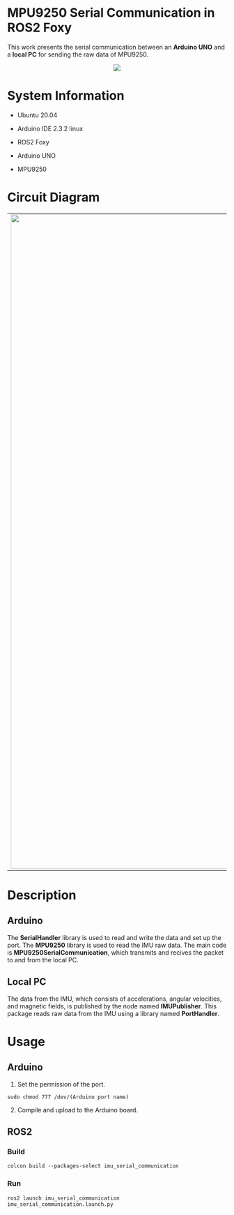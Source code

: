 # MPU9250 Serial Communication in ROS2 Foxy

This work presents the serial communication between an **Arduino UNO** and a **local PC** for sending the raw data of MPU9250.

<p align = "center">
  <img src= "https://github.com/SeonilChoi/MPU-9250-Serial-Communication/assets/172185042/9b19c336-c4d5-4ed5-a7b5-d4651b853bc4"/>
</p>

# System Information

- Ubuntu 20.04
- Arduino IDE 2.3.2 linux
- ROS2 Foxy

- Arduino UNO
- MPU9250

# Circuit Diagram

<table>
    <tr>
        <td align = "center">
          <img src="https://github.com/SeonilChoi/MPU-9250-Serial-Communication/assets/172185042/ac212186-184a-4530-98da-9cd03c5de7ff" width = 1500>
        </td>
        <td>
            <table>
                <tr>
                    <th><strong>UNO</strong></th>
                    <th><strong>MPU9250</strong></th>
                </tr>
                <tr>
                    <td>VCC</td>
                    <td>VCC</td>
                </tr>
                <tr>
                    <td>GND</td>
                    <td>GND</td>
                </tr>
                <tr>
                    <td>A4</td>
                    <td>SDA, EDA</td>
                </tr>
                <tr>
                    <td>A5</td>
                    <td>SCL, ECL</td>
                </tr>
                 <tr>
                    <td>INT</td>
                    <td>2</td>
                </tr>
            </table>
        </td>
    </tr>
</table>

# Description

## Arduino

The **SerialHandler** library is used to read and write the data and set up the port.
The **MPU9250** library is used to read the IMU raw data.
The main code is **MPU9250SerialCommunication**, which transmits and recives the packet to and from the local PC.

## Local PC

The data from the IMU, which consists of accelerations, angular velocities, and magnetic fields, is published by the node named **IMUPublisher**.
This package reads raw data from the IMU using a library named **PortHandler**.

# Usage

## Arduino

1. Set the permission of the port.

```
sudo chmod 777 /dev/(Arduino port name)
```

2. Compile and upload to the Arduino board.

## ROS2

### Build

```
colcon build --packages-select imu_serial_communication
```

### Run

```
ros2 launch imu_serial_communication imu_serial_communication.launch.py
```
